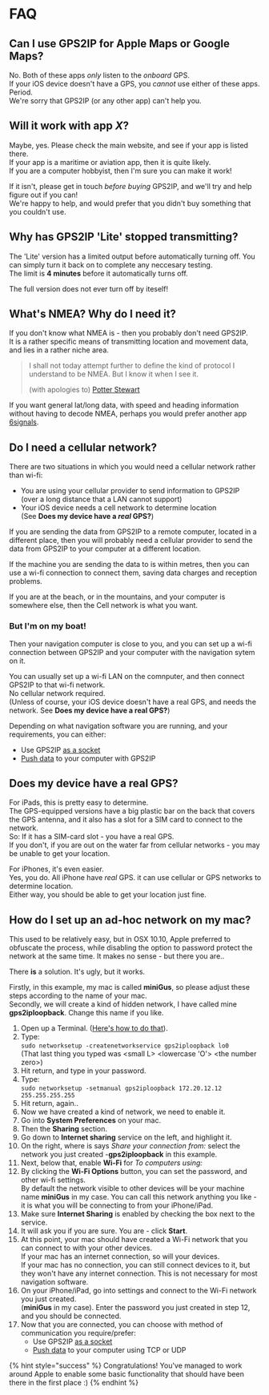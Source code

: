 # FAQ

## Can I use GPS2IP for Apple Maps or Google Maps?

No. Both of these apps _only_ listen to the _onboard_ GPS.\
If your iOS device doesn't have a GPS, you _cannot_ use either of these apps. Period.\
We're sorry that GPS2IP (or any other app) can't help you.

## Will it work with app _X_?

Maybe, yes. Please check the main website, and see if your app is listed there.\
If your app is a maritime or aviation app, then it is quite likely.\
If you are a computer hobbyist, then I'm sure you can make it work!&#x20;

If it isn't, please get in touch _before buying_ GPS2IP, and we'll try and help figure out if you can!\
We're happy to help, and would prefer that you didn't buy something that you couldn't use.

## Why has GPS2IP 'Lite' stopped transmitting?

The 'Lite' version has a limited output before automatically turning off. You can simply turn it back on to complete any neccesary testing.\
The limit is **4 minutes** before it automatically turns off.

The full version does not ever turn off by iteself!

## What's NMEA? Why do I need it?

If you don't know what NMEA is - then you probably don't need GPS2IP.\
It is a rather specific means of transmitting location and movement data, and lies in a rather niche area.

> &#x20;I shall not today attempt further to define the kind of protocol I understand to be NMEA. But I know it when I see it.
>
> (with apologies to) [Potter Stewart](https://en.wikiquote.org/wiki/Potter\_Stewart)

If you want general lat/long data, with speed and heading information without having to decode NMEA, perhaps you would prefer another app [6signals](https://itunes.apple.com/us/app/6signals-track-your-device-and-view-on-the-web/id918928539?mt=8).

## Do I need a cellular network?

There are two situations in which you would need a cellular network rather than wi-fi:

* You are using your cellular provider to send information to GPS2IP\
  (over a long distance that a LAN cannot support)
* Your iOS device needs a cell network to determine location\
  (See **Does my device have a **_**real**_** GPS?**)

If you are sending the data from GPS2IP to a remote computer, located in a different place, then you will probably need a cellular provider to send the data from GPS2IP to your computer at a different location.

If the machine you are sending the data to is within metres, then you can use a wi-fi connection to connect them, saving data charges and reception problems.

If you are at the beach, or in the mountains, and your computer is somewhere else, then the Cell network is what you want.

### But I'm on my boat!

Then your navigation computer is close to you, and you can set up a wi-fi connection between GPS2IP and your computer with the navigation sytem on it.

You can usually set up a wi-fi LAN on the comnputer, and then connect GPS2IP to that wi-fi network.\
No cellular network required.\
(Unless of course, your iOS device doesn't have a real GPS, and needs the network. See **Does my device have a real GPS?**)

Depending on what navigation software you are running, and your requirements, you can either:

* Use GPS2IP [as a socket](http://capsicumdreams.com/iphone/gps2ip/socketMode.php)
* [Push data](http://capsicumdreams.com/iphone/gps2ip/tcpPushMode.php) to your computer with GPS2IP

## Does my device have a real GPS?

For iPads, this is pretty easy to determine.\
The GPS-equipped versions have a big plastic bar on the back that covers the GPS antenna, and it also has a slot for a SIM card to connect to the network.\
So: If it has a SIM-card slot - you have a real GPS.\
If you don't, if you are out on the water far from cellular networks - you may be unable to get your location.

For iPhones, it's even easier.\
Yes, you do. All iPhone have _real_ GPS. it can use cellular or GPS networks to determine location.\
Either way, you should be able to get your location just fine.

## How do I set up an ad-hoc network on my mac?

This used to be relatively easy, but in OSX 10.10, Apple preferred to obfuscate the process, while disabling the option to password protect the network at the same time. It makes no sense - but there you are..

There **is** a solution. It's ugly, but it works.

Firstly, in this example, my mac is called **miniGus**, so please adjust these steps according to the name of your mac.\
Secondly, we will create a kind of hidden network, I have called mine **gps2iploopback**. Change this name if you like.

1. Open up a Terminal. ([Here's how to do that](https://macpaw.com/how-to/use-terminal-on-mac)).&#x20;
2. Type:\
   `sudo networksetup -createnetworkservice gps2iploopback lo0`\
   (That last thing you typed was \<small L> \<lowercase 'O'> \<the number zero>)
3. Hit return, and type in your password.
4. Type:\
   `sudo networksetup -setmanual gps2iploopback 172.20.12.12 255.255.255.255`
5. Hit return, again..
6. Now we have created a kind of network, we need to enable it.
7. Go into **System Preferences** on your mac.
8. Then the **Sharing** section.
9. Go down to **Internet sharing** service on the left, and highlight it.
10. On the right, where is says _Share your connection from:_ select the network you just created -**gps2iploopback** in this example.
11. Next, below that, enable **Wi-Fi** for _To computers using:_
12. By clicking the **Wi-Fi Options** button, you can set the password, and other wi-fi settings.\
    By default the network visible to other devices will be your machine name **miniGus** in my case. You can call this network anything you like - it is what you will be connecting to from your iPhone/iPad.
13. Make sure **Internet Sharing** is enabled by checking the box next to the service.&#x20;
14. It will ask you if you are sure. You are - click **Start**.
15. At this point, your mac should have created a Wi-Fi network that you can connect to with your other devices.\
    If your mac has an internet connection, so will your devices.\
    If your mac has no connection, you can still connect devices to it, but they won't have any internet connection. This is not necessary for most navigation software.
16. On your iPhone/iPad, go into settings and connect to the Wi-Fi network you just created.\
    (**miniGus** in my case). Enter the password you just created in step 12, and you should be connected.
17. Now that you are connected, you can choose with method of communication you require/prefer:
    * Use GPS2IP [as a socket](http://capsicumdreams.com/iphone/gps2ip/socketMode.php)
    * [Push data](http://capsicumdreams.com/iphone/gps2ip/tcpPushMode.php) to your computer using TCP or UDP

{% hint style="success" %}
Congratulations! You've managed to work around Apple to enable some basic functionality that should have been there in the first place :)
{% endhint %}

